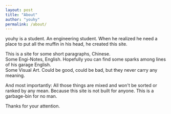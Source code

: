 ```yaml
---
layout: post
title: "About"
author: "youhy"
permalink: /about/
---
```


youhy is a student. An engineering student. When he realized he need a place to put all the muffin in his head, he created this site.


This is a site for some short paragraphs, Chinese. <br>
Some Engi-Notes, English. Hopefully you can find some sparks among lines of his garage English. <br>
Some Visual Art. Could be good, could be bad, but they never carry any meaning.


And most importantly: All those things are mixed and won't be sorted or ranked by any mean. Because this site is not built for anyone. This is a garbage-bin for no man.


Thanks for your attention.
